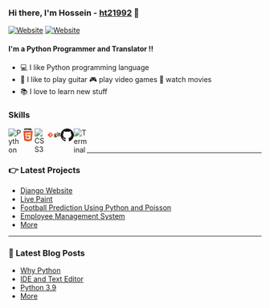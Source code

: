 ### Hi there, I'm Hossein - [ht21992][website] 👋

[![Website](http://www.simpleimageresizer.com/_uploads/photos/48fe6c6e/886191_social-media_512x512_50x50.png)](https://www.linkedin.com/in/hossein-tajfirouz-30910b208/)
[![Website](http://www.simpleimageresizer.com/_uploads/photos/48fe6c6e/logo_2_40x40.png)](https://ht21992.pythonanywhere.com/en/)
#### I'm a Python Programmer and Translator !!

- :computer: I like Python programming language
- 🎸  I like to play guitar :video_game: play video games 🎥 watch movies
- :books: I love to learn new stuff


### Skills

[<img align="left" alt="Python" width="26px" src="http://www.simpleimageresizer.com/_uploads/photos/48fe6c6e/python-logo_50x50.png" />][python]
[<img align="left" alt="HTML5" width="26px" src="https://raw.githubusercontent.com/github/explore/80688e429a7d4ef2fca1e82350fe8e3517d3494d/topics/html/html.png" />][html]
[<img align="left" alt="CSS3" width="26px" src="http://www.simpleimageresizer.com/_uploads/photos/48fe6c6e/django-logo-4C5ECF7036-seeklogo.com_50x50.png" />][django]
[<img align="left" alt="Git" width="26px" src="https://raw.githubusercontent.com/github/explore/80688e429a7d4ef2fca1e82350fe8e3517d3494d/topics/git/git.png" />][git]
[<img align="left" alt="GitHub" width="26px" src="https://raw.githubusercontent.com/github/explore/78df643247d429f6cc873026c0622819ad797942/topics/github/github.png" />][github]
[<img align="left" alt="Terminal" width="26px" src="https://upload.wikimedia.org/wikipedia/commons/d/d5/Hey_Machine_Learning_Logo.png" />][machinelearning]

<br  />
<br />

---

### 👉 Latest Projects

<!-- PROJECTS:START -->
- [Django Website](https://ht21992.pythonanywhere.com/en/)
- [Live Paint](https://ht21992.pythonanywhere.com/en/my_projects/26/)
- [Football Prediction Using Python and Poisson](https://ht21992.pythonanywhere.com/en/my_projects/20/)
- [Employee Management System ](https://ht21992.pythonanywhere.com/en/my_projects/25/)
- [More](https://ht21992.pythonanywhere.com/en/my_projects/)
<!-- PROJECTS:END -->

---

### :blue_book: Latest Blog Posts

<!-- BLOG-LIST:START -->
- [Why Python](https://ht21992.pythonanywhere.com/en/blog/21/)
- [IDE and Text Editor](https://ht21992.pythonanywhere.com/en/blog/19/)
- [Python 3.9](https://ht21992.pythonanywhere.com/en/blog/22/)
- [More](https://ht21992.pythonanywhere.com/en/blog/)
<!-- BLOG-LIST:END -->


[website]: https://ht21992.pythonanywhere.com/en/
[python]: https://www.python.org/
[html]: https://html.com/
[django]: https://www.djangoproject.com/
[git]: https://git-scm.com/downloads
[github]: https://github.com/ht21992
[machinelearning]: https://machinelearningmastery.com/machine-learning-in-python-step-by-step/
